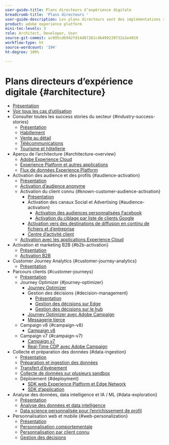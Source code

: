 ```yaml
---
user-guide-title: Plans directeurs d’expérience digitale
breadcrumb-title: 'Plans directeurs '
user-guide-description: Les plans directeurs sont des implémentations reproductibles qui apportent des réponses à des problèmes commerciaux établis et contiennent des schémas d’architecture, des considérations techniques et des liens vers de la documentation pertinente.
product: adobe experience platform
mini-toc-levels: 3
role: Architect, Developer, User
source-git-commit: ac995cdb942fd14d87281c4b499239732a1e4019
workflow-type: ht
source-wordcount: '194'
ht-degree: 100%

---
```



# Plans directeurs d’expérience digitale {#architecture}

+ [Présentation](/help/blueprints/overview.md)
+ [Voir tous les cas d’utilisation](/help/blueprints/use-cases.md)
+ Consulter toutes les success stories du secteur {#industry-success-stories}
   + [Présentation](/help/blueprints/industry-success-stories/overview.md)
   + [Habillement](/help/blueprints/industry-success-stories/apparel.md)
   + [Vente au détail](/help/blueprints/industry-success-stories/retail.md)
   + [Télécommunications](/help/blueprints/industry-success-stories/telecommunications.md)
   + [Tourisme et hôtellerie](/help/blueprints/industry-success-stories/travel-hospitality.md)
+ Aperçu de l’architecture {#architecture-overview}
   + [Adobe Experience Cloud](/help/blueprints/experience-platform/experience-cloud.md)
   + [Experience Platform et autres applications](/help/blueprints/experience-platform/platform-applications.md)
   + [Flux de données Experience Platform](/help/blueprints/experience-platform/platform-data-flow.md)
+ Activation des audience et des profils {#audience-activation}
   + [Présentation](/help/blueprints/audience-activation/overview.md)
   + [Activation d’audience anonyme](/help/blueprints/audience-activation/anonymous.md)
   + Activation du client connu {#known-customer-audience-activation}
      + [Présentation](/help/blueprints/audience-activation/known.md)
      + Activation des canaux Social et Advertising {#audience-activation}
         + [Activation des audiences personnalisées Facebook](/help/blueprints/audience-activation/destinations/facebook.md)
         + [Activation du ciblage par liste de clients Google](/help/blueprints/audience-activation/destinations/gcm.md)
      + [Activation vers des destinations de diffusion en continu de fichiers et d’entreprise](/help/blueprints/audience-activation/enterprise-destinations.md)
      + [Centre d’activité client](/help/blueprints/audience-activation/customer-activity.md)
   + [Activation avec les applications Experience Cloud](/help/blueprints/audience-activation/platform-and-applications.md)
+ Activation et marketing B2B {#b2b-activation}
   + [Présentation](/help/blueprints/b2b/overview.md)
   + [Activation B2B](/help/blueprints/b2b/b2bactivation.md)
+ Customer Journey Analytics {#customer-journey-analytics}
   + [Présentation](/help/blueprints/customer-journey-analytics/overview.md)
+ Parcours clients {#customer-journeys}
   + [Présentation](/help/blueprints/customer-journeys/overview.md)
   + Journey Optimizer {#journey-optimizer}
      + [Journey Optimizer](/help/blueprints/customer-journeys/journey-optimizer.md)
      + Gestion des décisions {#decision-management}
         + [Présentation](/help/blueprints/customer-journeys/decision_management/decision-management-overview.md)
         + [Gestion des décisions sur Edge](/help/blueprints/customer-journeys/decision_management/decision-management-edge.md)
         + [Gestion des décisions sur le hub](/help/blueprints/customer-journeys/decision_management/decision-management-hub.md)
      + [Journey Optimizer avec Adobe Campaign](/help/blueprints/customer-journeys/ajo-and-campaign.md)
      + [Messagerie tierce](/help/blueprints/customer-journeys/3rd-party-messaging.md)
   + Campaign v8 {#campaign-v8}
      + [Campaign v8](/help/blueprints/customer-journeys/campaign-v8.md)
   + Campaign v7 {#campaign-v7}
      + [Campaign v7](/help/blueprints/customer-journeys/campaign-v7.md)
      + [Real-Time CDP avec Adobe Campaign](/help/blueprints/customer-journeys/rtcdp-and-campaign.md)
+ Collecte et préparation des données {#data-ingestion}
   + [Présentation](/help/blueprints/data-ingestion/overview.md)
   + [Préparation et ingestion des données](/help/blueprints/data-ingestion/ingestion.md)
   + [Transfert d’événement](/help/blueprints/data-ingestion/server-side-collection.md)
   + [Collecte de données sur plusieurs sandbox](/help/blueprints/data-ingestion/multi-sandbox-data-collection.md)
   + Déploiement {#deployment}
      + [SDK web Experience Platform et Edge Network](/help/blueprints/data-ingestion/websdk.md)
      + [SDK d’application](/help/blueprints/data-ingestion/appsdk.md)
+ Analyse des données, data intelligence et IA / ML {#data-exploration}
   + [Présentation](/help/blueprints/data-insights/overview.md)
   + [Analyse des données et data intelligence](/help/blueprints/data-insights/analysis.md)
   + [Data science personnalisée pour l’enrichissement de profil](/help/blueprints/data-insights/data-science.md)
+ Personnalisation web et mobile {#web-personalization}
   + [Présentation](/help/blueprints/web-personalization/overview.md)
   + [Personnalisation comportementale](/help/blueprints/web-personalization/behavioral.md)
   + [Personnalisation par client connu](/help/blueprints/web-personalization/known-personalization.md)
   + [Gestion des décisions](/help/blueprints/web-personalization/decision-management-edge.md)